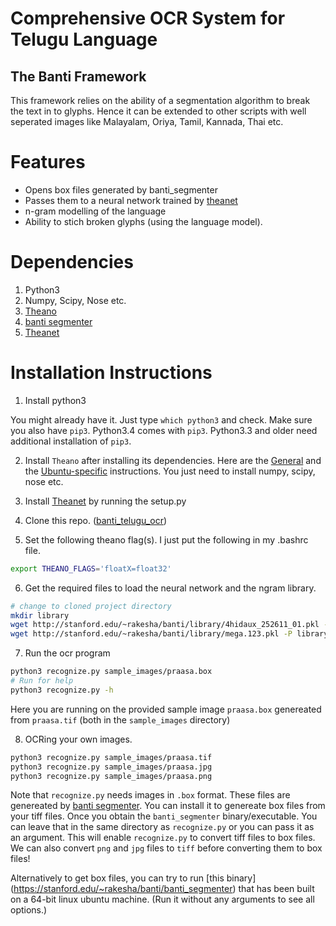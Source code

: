 # Comprehensive OCR System for Telugu Language
## The Banti Framework

This framework relies on the ability of a segmentation algorithm to break the
text in to glyphs. Hence it can be extended to other scripts with well 
seperated images like Malayalam, Oriya, Tamil, Kannada, Thai etc.

# Features
+ Opens box files generated by banti_segmenter
+ Passes them to a neural network trained by [theanet](https://github.com/rakeshvar/theanet)
+ n-gram modelling of the language
+ Ability to stich broken glyphs (using the language model).

# Dependencies
1. Python3
1. Numpy, Scipy, Nose etc.
1. [Theano](https://github.com/Theano/Theano)
1. [banti segmenter](https://github.com/TeluguOCR/banti_segmenter)
1. [Theanet](https://github.com/rakeshvar/theanet)

# Installation Instructions

1. Install python3

  You might already have it. Just type ```which python3``` and  check. Make sure you also have ```pip3```. Python3.4 comes with ```pip3```. Python3.3 and older need additional installation of ```pip3```.

2. Install ```Theano``` after installing its dependencies. Here are the [General](http://deeplearning.net/software/theano/install.html) and  the 
[Ubuntu-specific](http://deeplearning.net/software/theano/install_ubuntu.html#install-ubuntu) instructions. You just need to install numpy, scipy, nose etc.

3. Install [Theanet](https://github.com/rakeshvar/theanet) by running the setup.py

4. Clone this repo. ([banti_telugu_ocr](https://github.com/TeluguOCR/banti_telugu_ocr))

5. Set the following theano flag(s). I just put the following in my .bashrc file.
  ```sh
  export THEANO_FLAGS='floatX=float32'
  ```

6. Get the required files to load the neural network and the ngram library.
  ```sh
  # change to cloned project directory
  mkdir library
  wget http://stanford.edu/~rakesha/banti/library/4hidaux_252611_01.pkl -O library/nn.pkl
  wget http://stanford.edu/~rakesha/banti/library/mega.123.pkl -P library/
  ```

7. Run the ocr program 
  ```sh
  python3 recognize.py sample_images/praasa.box 
  # Run for help
  python3 recognize.py -h
  ```
  Here you are running on the provided sample image ```praasa.box``` genereated from ```praasa.tif``` (both in the ```sample_images``` directory)

8. OCRing your own images.
  ```sh
  python3 recognize.py sample_images/praasa.tif
  python3 recognize.py sample_images/praasa.jpg
  python3 recognize.py sample_images/praasa.png
  ```

  Note that `recognize.py` needs images in `.box` format. These 
  files are genereated by [banti segmenter](https://github.com/TeluguOCR/banti_segmenter). 
  You can install it to genereate box files from your tiff files. Once you 
  obtain the `banti_segmenter` binary/executable. You can leave that in the 
  same directory as `recognize.py` or you can pass it as an argument.
  This will enable `recognize.py` to convert tiff files to box files. We can 
  also convert `png` and `jpg` files to `tiff` before converting them to box 
  files!
  
  Alternatively to get box files, you can try to run [this binary]
  (https://stanford.edu/~rakesha/banti/banti_segmenter) that has been built on a 64-bit linux ubuntu machine. (Run it without any arguments to see all options.) 
